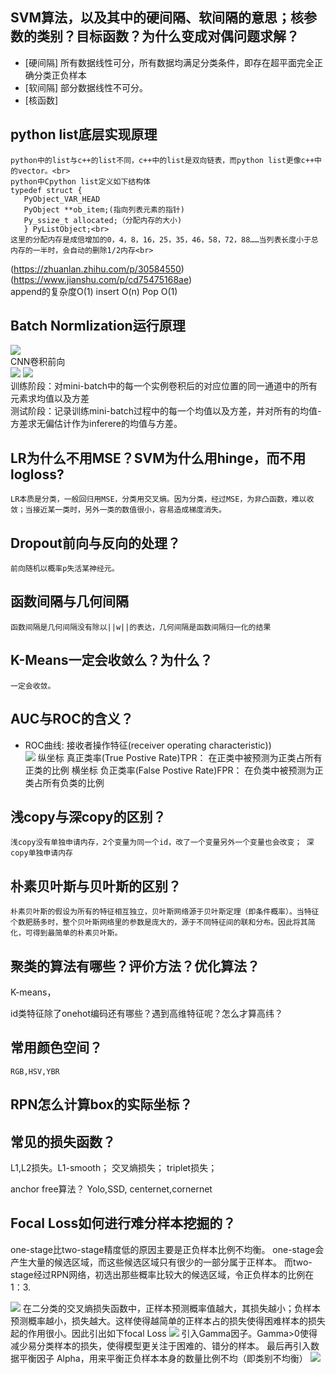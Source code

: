 SVM算法，以及其中的硬间隔、软间隔的意思；核参数的类别？目标函数？为什么变成对偶问题求解？
-
  * [硬间隔] 所有数据线性可分，所有数据均满足分类条件，即存在超平面完全正确分类正负样本
  * [软间隔] 部分数据线性不可分。
  * [核函数] 
 
python list底层实现原理
-
    python中的list与c++的list不同，c++中的list是双向链表，而python list更像c++中的vector。<br>
    python中Cpython list定义如下结构体
    typedef struct {
       PyObject_VAR_HEAD
       PyObject **ob_item;(指向列表元素的指针)
       Py_ssize_t allocated;（分配内存的大小)
       } PyListObject;<br>
    这里的分配内存是成倍增加的0，4，8，16，25，35，46，58，72，88……当列表长度小于总内存的一半时，会自动的删除1/2内存<br>
   (https://zhuanlan.zhihu.com/p/30584550)<br>
   (https://www.jianshu.com/p/cd75475168ae)<br>
    append的复杂度O(1)   insert O(n)     Pop O(1)
   
Batch Normlization运行原理
-
   ![](https://flashgene.com/wp-content/uploads/2019/07/fda81caafb8daf580fc1548ec92f6240.png) <br>
    CNN卷积前向<br>
   ![](https://flashgene.com/wp-content/uploads/2019/07/13267986fe72122e5a5d4a1c4a4aaad4.png)
   ![](https://images2018.cnblogs.com/blog/1053881/201804/1053881-20180412173741958-245242223.png)<br>
    训练阶段：对mini-batch中的每一个实例卷积后的对应位置的同一通道中的所有元素求均值以及方差 <br>
     测试阶段：记录训练mini-batch过程中的每一个均值以及方差，并对所有的均值-方差求无偏估计作为inferere的均值与方差。<br>

LR为什么不用MSE？SVM为什么用hinge，而不用logloss?
-
    LR本质是分类，一般回归用MSE，分类用交叉熵。因为分类，经过MSE，为非凸函数，难以收敛；当接近某一类时，另外一类的数值很小，容易造成梯度消失。

Dropout前向与反向的处理？
-
    前向随机以概率p失活某神经元。

函数间隔与几何间隔
-
    函数间隔是几何间隔没有除以||w||的表达，几何间隔是函数间隔归一化的结果
   
K-Means一定会收敛么？为什么？
-
    一定会收敛。

AUC与ROC的含义？
-
   * ROC曲线: 接收者操作特征(receiver operating characteristic))<br>
   ![](http://images.cnitblog.com/blog2015/712297/201504/081954327748728.jpg)
   纵坐标 真正类率(True Postive Rate)TPR： 在正类中被预测为正类占所有正类的比例
   横坐标 负正类率(False Postive Rate)FPR： 在负类中被预测为正类占所有负类的比例

浅copy与深copy的区别？
-

    浅copy没有单独申请内存，2个变量为同一个id，改了一个变量另外一个变量也会改变； 深copy单独申请内存

朴素贝叶斯与贝叶斯的区别？
-
    朴素贝叶斯的假设为所有的特征相互独立，贝叶斯网络源于贝叶斯定理（即条件概率）。当特征个数肥肠多时，整个贝叶斯网络里的参数是庞大的，源于不同特征间的联和分布。因此将其简化，可得到最简单的朴素贝叶斯。
   
聚类的算法有哪些？评价方法？优化算法？
-
K-means， 

id类特征除了onehot编码还有哪些？遇到高维特征呢？怎么才算高纬？

常用颜色空间？
-
    RGB,HSV,YBR

RPN怎么计算box的实际坐标？
-

常见的损失函数？
-
L1,L2损失。L1-smooth； 交叉熵损失；  triplet损失；  

anchor free算法？
Yolo,SSD, centernet,cornernet

Focal Loss如何进行难分样本挖掘的？
-
one-stage比two-stage精度低的原因主要是正负样本比例不均衡。 one-stage会产生大量的候选区域，而这些候选区域只有很少的一部分属于正样本。 而two-stage经过RPN网络，初选出那些概率比较大的候选区域，令正负样本的比例在1：3.

![](https://images2018.cnblogs.com/blog/1055519/201808/1055519-20180818162755861-24998254.png)
在二分类的交叉熵损失函数中，正样本预测概率值越大，其损失越小；负样本预测概率越小，损失越大。这样使得越简单的正样本占的损失使得困难样本的损失起的作用很小。因此引出如下focal Loss
![](https://images2018.cnblogs.com/blog/1055519/201808/1055519-20180818174822290-765890427.png)
引入Gamma因子。Gamma>0使得减少易分类样本的损失，使得模型更关注于困难的、错分的样本。
最后再引入数据平衡因子 Alpha，用来平衡正负样本本身的数量比例不均（即类别不均衡）
![](https://images2018.cnblogs.com/blog/1055519/201808/1055519-20180818174944824-933422059.png)



   

  

